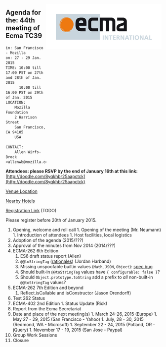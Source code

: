 <img src="../images/Ecma_RVB-003.jpg"
     align="right" alt="" />

## Agenda for the: 44th meeting of Ecma TC39

    in: San Francisco - Mozilla
    on: 27 - 29 Jan. 2015
    TIME: 10:00 till 17:00 PST on 27th and 28th of Jan. 2015
          10:00 till 16:00 PST on 29th of Jan. 2015
    LOCATION:
        Mozilla Foundation
        2 Harrison Street 
        San Francisco, CA 94105
        USA 

    CONTACT:
        Allen Wirfs-Brock <allenwb@mozilla.com>

**Attendees: please RSVP by the end of January 16th at this link:** [http://doodle.com/8yqkhbr25aapctck](http://doodle.com/8yqkhbr25aapctck)

[Venue Location](https://www.google.com/maps/dir/''/2+Harrison+St,+San+Francisco,+CA+94105/data=!4m5!4m4!1m0!1m2!1m1!1s0x808580706546f5cd:0xa764c69c96a7891c?sa=X&ei=jGWUVIS9C8irgwTd7YCoDw&ved=0CCEQwwUwAA)

[Nearby Hotels](https://www.google.com/webhp?sourceid=chrome-instant&ion=1&espv=2&ie=UTF-8#safe=off&q=hotels%20near%202%20harrison%20street%20san%20francisco%20ca)

[Registration Link]() (TODO)

Please register before 20th of January 2015.

  1. Opening, welcome and roll call
    1. Opening of the meeting (Mr. Neumann)
    1. Introduction of attendees
    1. Host facilities, local logistics
  1. Adoption of the agenda (2015/???)
  1. Approval of the minutes from Nov 2014 (2014/???)
  1. ECMA-262 6th Edition
     1. ES6 draft status report (Allen)
     2. `@@toStringTag` ([rationales](https://github.com/ljharb/agendas/wiki/January-TC39-@@toStringTag-discussion)) (Jordan Harband)
       1. Missing unspoofable builtin values (`Math`, `JSON`, `Object`): [spec bug](https://bugs.ecmascript.org/show_bug.cgi?id=3506)
       2. Should built-in `@@toStringTag` values have `{ configurable: false }`?
       3. Should `Object.prototype.toString` add a prefix to *all* non-built-in `@@toStringTag` values?
  1. ECMA-262 7th Edition and beyond
     1. Reflect.isCallable and isConstructor (Jason Orendorff)
  1. Test 262 Status
  1. ECMA-402 2nd Edition
    1. Status Update (Rick)
  1. Report from the Ecma Secretariat
  1. Date and place of the next meeting(s)
    1. March 24-26, 2015 (Europe)
    1. May 27 - 29, 2015 (San Francisco - Yahoo)
    1. July, 28 - 30, 2015 (Redmond, WA - Microsoft)
    1. September 22 - 24, 2015 (Potland, OR - jQuery)
    1. November 17 - 19, 2015 (San Jose - Paypal)
  1.  Group Work Sessions
  1.  Closure
